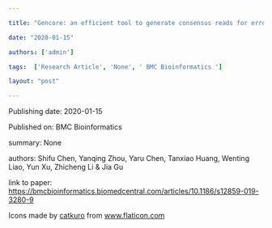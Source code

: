 ---
title: "Gencore: an efficient tool to generate consensus reads for error suppressing and duplicate removing of NGS data"
date: "2020-01-15"
authors: ['admin']
tags:  ['Research Article', 'None', ' BMC Bioinformatics ']
layout: "post"
---
Publishing date: 2020-01-15

Published on:  BMC Bioinformatics 

summary: None

authors: Shifu Chen, Yanqing Zhou, Yaru Chen, Tanxiao Huang, Wenting Liao, Yun Xu, Zhicheng Li & Jia Gu 

link to paper: https://bmcbioinformatics.biomedcentral.com/articles/10.1186/s12859-019-3280-9

Icons made by <a href="https://www.flaticon.com/free-icon/bookshelves_3576884" title="catkuro">catkuro</a> from <a href="https://www.flaticon.com/" title="Flaticon"> www.flaticon.com</a>